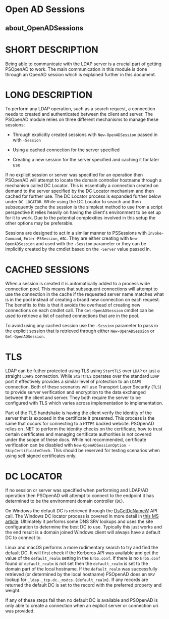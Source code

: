 # Open AD Sessions
## about_OpenADSessions

# SHORT DESCRIPTION
Being able to communicate with the LDAP server is a crucial part of getting PSOpenAD to work.
The main communication in this module is done through an OpenAD session which is explained further in this document.

# LONG DESCRIPTION
To perform any LDAP operation, such as a search request, a connection needs to created and authenticated between the client and server.
The PSOpenAD module relies on three different mechanisms to manage these sessions:

+ Through explicitly created sessions with `New-OpenADSession` passed in with `-Session`

+ Using a cached connection for the server specified

+ Creating a new session for the server specified and caching it for later use

If no explicit session or server was specified for an operation then PSOpenAD will attempt to locate the domain controller hostname through a mechanism called DC Locator.
This is essentially a connection created on demand to the server specified by the DC Locator mechanism and then cached for further use.
The DC Locator process is expanded further below under `DC LOCATOR`.
While using the DC Locator to search and then subsequently cache the session is the simplest method to use from a script perspective it relies heavily on having the client's environment to be set up for it to work.
Due to the potential complexities involved in this setup the other options may be preferable.

Sessions are designed to act in a similar manner to PSSessions with `Invoke-Command`, `Enter-PSSession`, etc.
They are either creating with `New-OpenADSession` and used with the `-Session` parameter or they can be implicitly created by the cmdlet based on the `-Server` value passed in.

# CACHED SESSIONS
When a session is created it is automatically added to a process wide connection pool.
This means that subsequent connections will attempt to use the connection in the cache if the requested server name matches what is in the pool instead of creating a brand new connection on each request.
The benefits to this is that it avoids the overhead of creating new connections on each cmdlet call.
The `Get-OpenADSession` cmdlet can be used to retrieve a list of cached connections that are in the pool.

To avoid using any cached session use the `-Session` parameter to pass in the explicit session that is retrieved through either `New-OpenADSession` or `Get-OpenADSession`.

# TLS
LDAP can be futher protected using TLS using `StartTLS` over `LDAP` or just a straight `LDAPS` connection.
While `StartTLS` operates over the standard `LDAP` port it effectively provides a similar level of protection to an `LDAPS` connection.
Both of these scenarios will use Transport Layer Security (`TLS`) to provide server verification and encryption to the data exchanged between the client and server.
They both require the server to be configured with TLS which varies across implementation to implementation.

Part of the TLS handshake is having the client verify the identity of the server that is exposed in the certificate it presented.
This process is the same that occurs for connecting to a `HTTPS` backed website.
PSOpenAD relies on .NET to perform the identity checks on the certificate, how to trust certain certificates and managing certificate authorities is not covered under the scope of these docs.
While not recommended, certificate verification can be disabled with `New-OpenADSessionOption -SkipCertificateCheck`.
This should be reserved for testing scenarios when using self signed certificates only.

# DC LOCATOR
If no session or server was specified when performing and LDAP/AD operation then PSOpenAD will attempt to connect to the endpoint it has determined to be the environment domain controller (`DC`).

On Windows the default DC is retrieved through the [DsGetDcNameW](https://docs.microsoft.com/en-us/windows/win32/api/dsgetdc/nf-dsgetdc-dsgetdcnamew) API call.
The Windows DC locator process is covered in more detail in [this MS article](https://social.technet.microsoft.com/wiki/contents/articles/24457.how-domain-controllers-are-located-in-windows.aspx).
Ultimately it performs some DNS SRV lookups and uses the site configuration to determine the best DC to use.
Typically this just works and the end result is a domain joined Windows client will always have a default DC to connect to.

Linux and macOS performs a more rudimentary search to try and find the default DC.
It will first check if the Kerberos API was available and get the value of the `default_realm` setting in the `krb5.conf`.
If there is no `krb5.conf` found or `default_realm` is not set then the `default_realm` is set to the domain part of the local hostname.
If the `default_realm` was successfully retrieved (or determined by the local hostname) PSOpenAD does an `SRV` lookup for `_ldap._tcp.dc._msdcs.{default_realm}`.
If any records are returned the default DC is set to the record with the preferred property and weight.

If any of these steps fail then no default DC is available and PSOpenAD is only able to create a connection when an explicit server or connection uri was provided.
